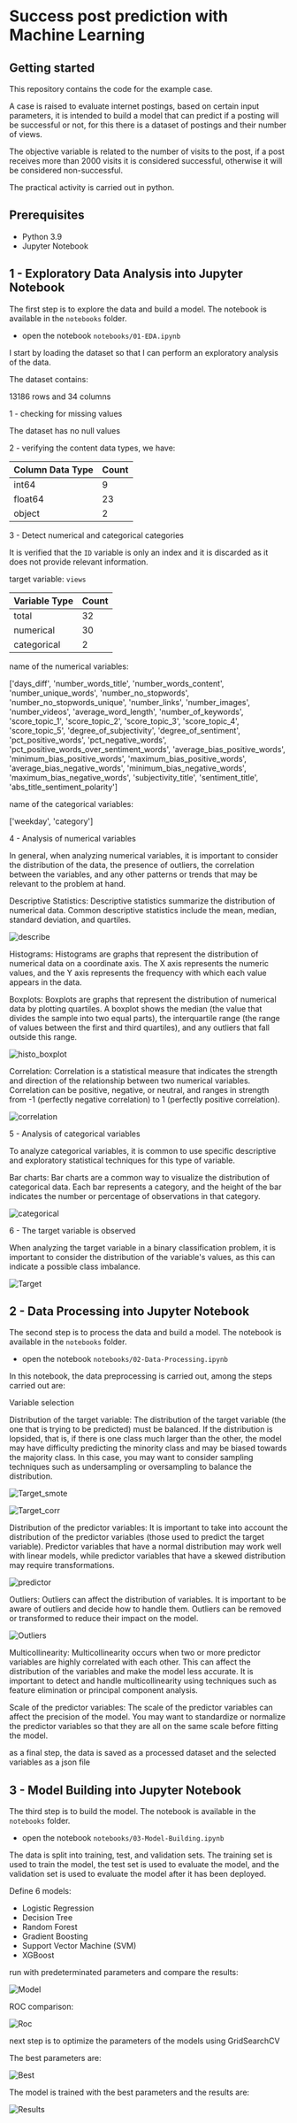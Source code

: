 # Success post prediction with Machine Learning

## Getting started

This repository contains the code for the example case.

A case is raised to evaluate internet postings, based on certain input parameters, it is intended to build a model that can predict if a posting will be successful or not, for this there is a dataset of postings and their number of views.

The objective variable is related to the number of visits to the post, if a post receives more than 2000 visits it is considered successful, otherwise it will be considered non-successful.

The practical activity is carried out in python.

## Prerequisites

- Python 3.9
- Jupyter Notebook


## 1 - Exploratory Data Analysis into Jupyter Notebook

The first step is to explore the data and build a model. The notebook is available in the `notebooks` folder.

- open the notebook `notebooks/01-EDA.ipynb`

I start by loading the dataset so that I can perform an exploratory analysis of the data.

The dataset contains:

13186 rows and 34 columns

1 - checking for missing values

The dataset has no null values

2 - verifying the content data types, we have:

| Column Data Type  | Count |
| ------------- | ------------- |
| int64  | 9  |
| float64  | 23  |
| object  | 2  |

3 - Detect numerical and categorical categories

It is verified that the `ID` variable is only an index and it is discarded as it does not provide relevant information.

target variable: `views`

| Variable Type  | Count |
| ------------- | ------------- |
| total  | 32  |
| numerical  | 30  |
| categorical  | 2  |

name of the numerical variables:

['days_diff', 'number_words_title', 'number_words_content', 'number_unique_words', 'number_no_stopwords', 'number_no_stopwords_unique', 'number_links', 'number_images', 'number_videos', 'average_word_length', 'number_of_keywords', 'score_topic_1', 'score_topic_2', 'score_topic_3', 'score_topic_4', 'score_topic_5', 'degree_of_subjectivity', 'degree_of_sentiment', 'pct_positive_words', 'pct_negative_words', 'pct_positive_words_over_sentiment_words', 'average_bias_positive_words', 'minimum_bias_positive_words', 'maximum_bias_positive_words', 'average_bias_negative_words', 'minimum_bias_negative_words', 'maximum_bias_negative_words', 'subjectivity_title', 'sentiment_title', 'abs_title_sentiment_polarity']

name of the categorical variables:

['weekday', 'category']

4 - Analysis of numerical variables

In general, when analyzing numerical variables, it is important to consider the distribution of the data, the presence of outliers, the correlation between the variables, and any other patterns or trends that may be relevant to the problem at hand.

Descriptive Statistics: Descriptive statistics summarize the distribution of numerical data. Common descriptive statistics include the mean, median, standard deviation, and quartiles.

![describe](./src/data/img/stats.png)

Histograms: Histograms are graphs that represent the distribution of numerical data on a coordinate axis. The X axis represents the numeric values, and the Y axis represents the frequency with which each value appears in the data.

Boxplots: Boxplots are graphs that represent the distribution of numerical data by plotting quartiles. A boxplot shows the median (the value that divides the sample into two equal parts), the interquartile range (the range of values between the first and third quartiles), and any outliers that fall outside this range.

![histo_boxplot](./src/data/img/histo_boxplot.png)

Correlation: Correlation is a statistical measure that indicates the strength and direction of the relationship between two numerical variables. Correlation can be positive, negative, or neutral, and ranges in strength from -1 (perfectly negative correlation) to 1 (perfectly positive correlation).

![correlation](./src/data/img/correlation.png)

5 - Analysis of categorical variables

To analyze categorical variables, it is common to use specific descriptive and exploratory statistical techniques for this type of variable.

Bar charts: Bar charts are a common way to visualize the distribution of categorical data. Each bar represents a category, and the height of the bar indicates the number or percentage of observations in that category.

![categorical](./src/data/img/categorical.png)

6 - The target variable is observed

When analyzing the target variable in a binary classification problem, it is important to consider the distribution of the variable's values, as this can indicate a possible class imbalance.

![Target](./src/data/img/target.png)


## 2 - Data Processing into Jupyter Notebook

The second step is to process the data and build a model. The notebook is available in the `notebooks` folder.

- open the notebook `notebooks/02-Data-Processing.ipynb`

In this notebook, the data preprocessing is carried out, among the steps carried out are:

Variable selection

Distribution of the target variable: The distribution of the target variable (the one that is trying to be predicted) must be balanced. If the distribution is lopsided, that is, if there is one class much larger than the other, the model may have difficulty predicting the minority class and may be biased towards the majority class. In this case, you may want to consider sampling techniques such as undersampling or oversampling to balance the distribution.

![Target_smote](./src/data/img/target_smote.png)

![Target_corr](./src/data/img/target_corr.png)


Distribution of the predictor variables: It is important to take into account the distribution of the predictor variables (those used to predict the target variable). Predictor variables that have a normal distribution may work well with linear models, while predictor variables that have a skewed distribution may require transformations.

![predictor](./src/data/img/feature_imp.png)

Outliers: Outliers can affect the distribution of variables. It is important to be aware of outliers and decide how to handle them. Outliers can be removed or transformed to reduce their impact on the model.

![Outliers](./src/data/img/outliers.png)

Multicollinearity: Multicollinearity occurs when two or more predictor variables are highly correlated with each other. This can affect the distribution of the variables and make the model less accurate. It is important to detect and handle multicollinearity using techniques such as feature elimination or principal component analysis.


Scale of the predictor variables: The scale of the predictor variables can affect the precision of the model. You may want to standardize or normalize the predictor variables so that they are all on the same scale before fitting the model.

as a final step, the data is saved as a processed dataset and the selected variables as a json file


## 3 - Model Building into Jupyter Notebook

The third step is to build the model. The notebook is available in the `notebooks` folder.

- open the notebook `notebooks/03-Model-Building.ipynb`

The data is split into training, test, and validation sets. The training set is used to train the model, the test set is used to evaluate the model, and the validation set is used to evaluate the model after it has been deployed.

Define 6 models:

- Logistic Regression
- Decision Tree
- Random Forest
- Gradient Boosting
- Support Vector Machine (SVM)
- XGBoost

run with predeterminated parameters and compare the results:

![Model](./src/data/img/models.png)

ROC comparison:

![Roc](./src/data/img/roc.png)

next step is to optimize the parameters of the models using GridSearchCV

The best parameters are:

![Best](./src/data/img/best.png)

The model is trained with the best parameters and the results are:

![Results](./src/data/img/results.png)

